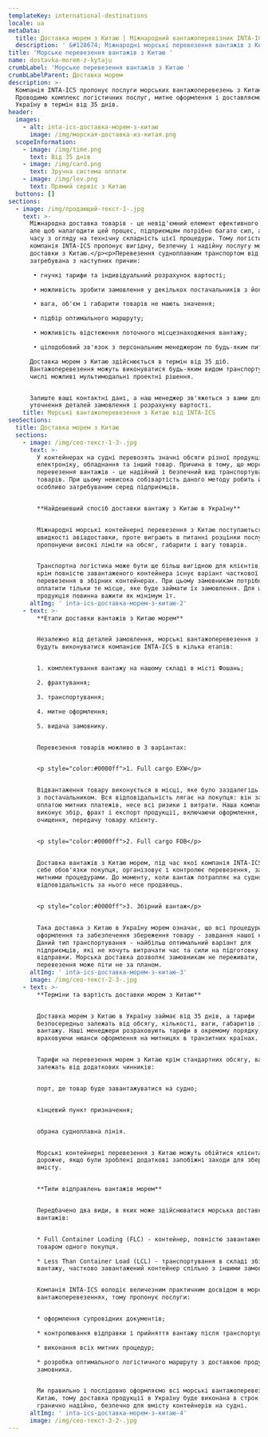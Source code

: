 ```yaml
---
templateKey: international-destinations
locale: ua
metaData:
  title: Доставка морем з Китаю | Міжнародний вантажоперевізник INTA-ICS
  description: ' &#128674; Міжнародні морські перевезення вантажів з Китаю &#128073; Вигідні тарифи &#9989; LCL, FCL. Повний комплекс супровідних послуг, митне оформлення &#9989; Контроль та звітність 24/7 - Телефонуйте &#9742; 068 5555 999'
title: 'Морське перевезення вантажів з Китаю '
name: dostavka-morem-z-kytaju
crumbLabel: 'Морське перевезення вантажів з Китаю '
crumbLabelParent: Доставка морем
description: >-
  Компанія INTA-ICS пропонує послуги морських вантажоперевезень з Китаю.
  Проводимо комплекс логістичних послуг, митне оформлення і доставляємо вантаж в
  Україну в термін від 35 днів.
header:
  images:
    - alt: inta-ics-доставка-морем-з-китаю
      image: /img/морская-доставка-из-китая.png
  scopeInformation:
    - image: /img/time.png
      text: Від 35 днів
    - image: /img/card.png
      text: Зручна система оплати
    - image: /img/lov.png
      text: Прямий сервіс з Китаю
  buttons: []
sections:
  - image: /img/продающий-текст-1-.jpg
    text: >-
      Міжнародна доставка товарів - це невід'ємний елемент ефективного бізнесу,
      але щоб налагодити цей процес, підприємцям потрібно багато сил, а головне,
      часу з огляду на технічну складність цієї процедури. Тому логістична
      компанія INTA-ICS пропонує вигідну, безпечну і надійну послугу морської
      доставки з Китаю.</p><p>Перевезення судноплавним транспортом від INTA-ICS
      затребувана з наступних причин:

       • гнучкі тарифи та індивідуальний розрахунок вартості;

       • можливість зробити замовлення у декількох постачальників з його подальшою консолідацією на складі; 

       • вага, об'єм і габарити товарів не мають значення; 

       • підбір оптимального маршруту; 

       • можливість відстеження поточного місцезнаходження вантажу; 

       • цілодобовий зв'язок з персональним менеджером по будь-яким питанням. 

      Доставка морем з Китаю здійснюється в термін від 35 діб.
      Вантажоперевезення можуть виконуватися будь-яким видом транспорту, в тому
      числі можливі мультимодальні проектні рішення.


      Залиште ваші контактні дані, а наш менеджер зв'яжеться з вами для
      уточнення деталей замовлення і розрахунку вартості.
    title: Морські вантажоперевезення з Китаю від INTA-ICS
seoSections:
  title: Доставка морем з Китаю
  sections:
    - image: /img/сео-текст-1-3-.jpg
      text: >-
        У контейнерах на судні перевозять значні обсяги різної продукції: одяг,
        електроніку, обладнання та інший товар. Причина в тому, що морські
        перевезення вантажів - це надійний і безпечний вид транспортування
        товарів. При цьому невисока собівартість даного методу робить його
        особливо затребуваним серед підприємців.


        **Найдешевший спосіб доставки вантажу з Китаю в Україну**


        Міжнародні морські контейнерні перевезення з Китаю поступаються в
        швидкості авіадоставки, проте виграють в питанні розцінки послуги,
        пропонуючи високі ліміти на обсяг, габарити і вагу товарів.


        Транспортна логістика може бути ще більш вигідною для клієнтів, так як
        крім повністю завантаженого контейнера існує варіант часткової
        перевезення в збірних контейнерах. При цьому замовникам потрібно
        оплатити тільки те місце, яке буде займати їх замовлення. Для цього
        продукція повинна важити як мінімум 1т.
      altImg: ' inta-ics-доставка-морем-з-китаю-2'
    - text: >-
        **Етапи доставки вантажів з Китаю морем**


        Незалежно від деталей замовлення, морські вантажоперевезення з Китаю
        будуть виконуватися компанією INTA-ICS в кілька етапів:


        1. комплектування вантажу на нашому складі в місті Фошань;

        2. фрахтування;

        3. транспортування;

        4. митне оформлення;

        5. видача замовнику.


        Перевезення товарів можливо в 3 варіантах:


        <p style="color:#0000ff">1. Full cargo EXW</p>


        Відвантаження товару виконується в місці, яке було заздалегідь домовлено
        з постачальником. Вся відповідальність лягає на покупця: він займається
        оплатою митних платежів, несе всі ризики і витрати. Наша компанія
        виконує збір, фрахт і експорт продукції, включаючи оформлення, митне
        очищення, передачу товару клієнту.


        <p style="color:#0000ff">2. Full cargo FOB</p>


        Доставка вантажів з Китаю морем, під час якої компанія INTA-ICS бере на
        себе обов'язки покупця, організовує і контролює перевезення, займається
        митними процедурами. До моменту, коли вантаж потрапляє на судно,
        відповідальність за нього несе продавець.


        <p style="color:#0000ff">3. Збірний вантаж</p>


        Така доставка з Китаю в Україну морем означає, що всі процедури з
        оформлення та забезпечення збереження товару - завдання нашої компанії.
        Даний тип транспортування - найбільш оптимальний варіант для
        підприємців, які не хочуть витрачати час та сили на підготовку партії до
        відправки. Морська доставка дозволяє замовникам не переживати, що
        перевезення може піти не за планом.
      altImg: ' inta-ics-доставка-морем-з-китаю-3'
      image: /img/сео-текст-2-3-.jpg
    - text: >-
        **Терміни та вартість доставки морем з Китаю**


        Доставка морем з Китаю в Україну займає від 35 днів, а тарифи
        безпосередньо залежать від обсягу, кількості, ваги, габаритів і цінності
        вантажу. Наші менеджери розраховують тарифи в окремому порядку,
        враховуючи нюанси оформлення на митницях в транзитних країнах.


        Тарифи на перевезення морем з Китаю крім стандартних обсягу, ваги, також
        залежать від додаткових чинників:


        порт, де товар буде завантажуватися на судно;


        кінцевий пункт призначення;


        обрана судноплавна лінія.


        Морські контейнерні перевезення з Китаю можуть обійтися клієнтам
        дорожче, якщо були зроблені додаткові запобіжні заходи для збереження
        вмісту.


        **Типи відправлень вантажів морем**


        Передбачено два види, в яких може здійснюватися морська доставка
        вантажів:


        * Full Container Loading (FLC) - контейнер, повністю завантажений
        товаром одного покупця.

        * Less Than Container Load (LCL) - транспортування в складі збірного
        вантажу, частково завантажений контейнер спільно з іншими замовниками.


        Компанія INTA-ICS володіє величезним практичним досвідом в морських
        вантажоперевезеннях, тому пропонує послуги:


        * оформлення супровідних документів;

        * контролювання відправки і прийняття вантажу після транспортування;

        * виконання всіх митних процедур;

        * розробка оптимального логістичного маршруту з доставкою продукції до
        замовника.


        Ми правильно і послідовно оформляємо всі морські вантажоперевезення з
        Китаю, тому доставка продукції в Україну буде виконана в строк і
        гранично надійно, безпечно для вмісту контейнерів на судні.
      altImg: ' inta-ics-доставка-морем-з-китаю-4'
      image: /img/сео-текст-3-2-.jpg
---
```

